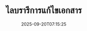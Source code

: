 ---
############################# Static ############################
layout: "family"
date:  2025-09-20T07:15:25
draft: false

product: "Redaction"
product_tag: "redaction"

lang: th

############################# Head ############################
head_title: "โซลูชันการแก้ไขเอกสาร ปรับแก้หรือลบข้อมูลที่ละเอียดอ่อนใดๆ"
head_description: "ลบ แก้ไข หรือซ่อนข้อความ ภาพ หรือข้อมูลเมตาในไฟล์ PDF เอกสาร Word สเปรดชีต Excel การนำเสนอ PowerPoint ภาพ และอื่นๆ ใช้ไลบรารีของเราในแอปพลิเคชัน .NET, Java, Python หรือที่ใช้งานบนคลาวด์"

############################# Header ############################
title: "ไลบรารีการแก้ไขเอกสาร"
description:  |
  ซ่อนหรือลบข้อมูลส่วนบุคคลจากไฟล์ประเภทต่างๆ

  แก้ไขข้อความหรือภาพเพื่อกำจัดเนื้อหาที่ละเอียดอ่อน

  จัดการข้อมูลเมตาในไฟล์โดยใช้ฟีเจอร์ขั้นสูงของเรา

############################# Supported Platforms ###############################
supported_platforms:
  enable: true
  head_title: "เลือกแพลตฟอร์มของคุณ"
  title: "ความเป็นอิสระของแพลตฟอร์ม"
  description: "ไลบรารี GroupDocs.Redaction รองรับระบบปฏิบัติการและเฟรมเวิร์กต่อไปนี้:"
  details_link_title: "เรียนรู้เพิ่มเติม"

  items:
    # items loop
    - title: ".NET"
      description: GroupDocs.Redaction .NET 
      color: "blue"
      tag: "net"
      link: "/redaction/net/"
      features_link: "https://docs.groupdocs.com/redaction/net/system-requirements/"
      features:
          # features loop
          - rows: "3"
            content: |
                    .NET 6.0+ <br> .NET Core 3.1 <br> .NET Framework 4.6.2+
      
          # features loop
          - rows: "4"
            content: |
                    Windows <br> Linux <br> Mac OS <br> Microsoft Azure
      
          # features loop
          - rows: "3"
            content: |
                    Microsoft Visual Studio <br> JetBrains Rider <br> Microsoft Visual Code
      
          # features loop
          - rows: "1"
            content: |
                    30+ file formats
      

    # items loop
    - title: "Java"
      description: GroupDocs.Redaction Java
      color: "red"
      tag: "java"
      link: "/redaction/java/"
      features_link: "https://docs.groupdocs.com/redaction/java/system-requirements/"
      features:
          # features loop
          - rows: "3"
            content: |
                    Java 8 or higher <br> Kotlin
      
          # features loop
          - rows: "4"
            content: |
                    Windows <br> Linux <br> Mac OS
      
          # features loop
          - rows: "3"
            content: |
                    IntelliJ IDEA <br> Eclipse <br> NetBeans
      
          # features loop
          - rows: "1"
            content: |
                    30+ file formats

    # items loop
    - title: "Python"
      description: GroupDocs.Redaction Python
      color: "yellow"
      tag: "python-net"
      link: "/redaction/python-net/"
      features_link: "https://docs.groupdocs.com/redaction/python-net/system-requirements/"
      features:
          # features loop
          - rows: "3"
            content: |
                    Python 3.9+ and .NET 6+
      
          # features loop
          - rows: "4"
            content: |
                    Windows <br> Linux <br> Mac OS
      
          # features loop
          - rows: "3"
            content: |
                    IDLE <br> PyCharm <br> Visual Studio Code
      
          # features loop
          - rows: "1"
            content: |
                    30+ file formats

############################# Features ###############################
features:
  enable: true
  title: "GroupDocs.Redaction โดยรวม"
  description: "โซลูชันในการจัดการเนื้อหาในไฟล์ PDF เอกสาร Office ภาพ และไฟล์ทางธุรกิจอื่นๆ"

  items:
    # items loop
    - icon: "text"
      title: "ลบหรือแก้ไขข้อความ"
      content: "ค้นหาและแก้ไขข้อความที่ละเอียดอ่อนในเอกสารของคุณ"

    # items loop
    - icon: "image"
      title: "แก้ไขภาพ"
      content: "ซ่อนพื้นที่ภาพในไฟล์ของคุณอย่างมีประสิทธิภาพ"

    # items loop
    - icon: "template"
      title: "จัดการข้อมูลเมตา"
      content: "ลบหรือแทนที่ข้อมูลเมตา เช่น ผู้เขียนในเอกสาร Word หรือข้อมูล EXIF ในภาพ"

    # items loop
    - icon: "pdf"
      title: "ฟีเจอร์ขั้นสูง"
      content: "ค้นหาข้อมูลที่ต้องการลบโดยใช้การแสดงออกปกติหรือติดตั้ง AI"

############################# Code samples ############################
code_samples:
  enable: true
  title: "ตัวอย่างโค้ด GroupDocs.Redaction"
  description: "กรณีการใช้งานทั่วไปของการดำเนินการแก้ไข GroupDocs.Redaction"
  items:
    # code sample loop
    - title: "วิธีแก้ไขข้อความในเอกสาร PDF"
      content: |
       GroupDocs.Redaction เป็นโซลูชันที่ดีที่สุดสำหรับการแก้ไขข้อความในเอกสารของคุณในไม่กี่ขั้นตอน
      samples:
        - language: "C#"
          color: "blue"
          content: |
            ```csharp {style=abap}   
            // ส่งเส้นทางไฟล์ที่ต้องการแก้ไขไปยังอินสแตนซ์ Redactor
            using (Redactor redactor  = new Redactor("source.pdf"))
            {
                // ระบุตัวเลือกการแก้ไข
                var redaction = new ExactPhraseRedaction("Sensitive data", new ReplacementOptions("[hidden]"));

                // ดำเนินการแก้ไขและบันทึกผลลัพธ์
                redactor.Apply(redaction);

                var outputFile = redactor.Save();
            }   
            ```
        - language: "Java"
          color: "red"
          content: |
            ```java {style=abap}   
            // ส่งเส้นทางไฟล์ที่ต้องการแก้ไขไปยังอินสแตนซ์ Redactor
            final Redactor redactor  = new Redactor("source.pdf");

            try 
            {
                // ระบุตัวเลือกการแก้ไข
                ExactPhraseRedaction redaction = new ExactPhraseRedaction("Sensitive data", new ReplacementOptions("[hidden]"));

                // ดำเนินการแก้ไขและบันทึกผลลัพธ์
                redactor.apply(redaction);
                redactor.save();
            }
            finally { redactor.close(); } 
            ```
        - language: "Python"
          color: "yellow"
          content: |
            ```python {style=abap}
            import groupdocs.redaction as gr
            import groupdocs.redaction.options as gro
            import groupdocs.redaction.redactions as grr

            def run():

                # ส่งเส้นทางไฟล์ที่ต้องการแก้ไขไปยังอินสแตนซ์ Redactor
                with gr.Redactor("source.pdf") as redactor:

                    # ระบุตัวเลือกการแก้ไข
                    repl_opt = grr.ReplacementOptions("[hidden]")
                    ex_red = grr.ExactPhraseRedaction("Sensitive data", repl_opt)

                    # ดำเนินการแก้ไขและบันทึกผลลัพธ์
                    result = redactor.apply(ex_red)
        
                    so = gro.SaveOptions()
                    so.add_suffix = True
                    so.rasterize_to_pdf = False
                    result_path = redactor.save(so)
            ```

############################# Supported Formats ###############################
formats:
  enable: true
  title: "รองรับไฟล์มากกว่า 30 รูปแบบ"
  description: "GroupDocs.Redaction รองรับการดำเนินการแก้ไขข้อมูลในรูปแบบไฟล์ทางธุรกิจที่ใช้งานทั่วไป"

############################# Metrics ###############################
metrics:
  enable: true
  title: "GroupDocs.Redaction ความสำเร็จ"
  description: "ค้นหาตัวชี้วัดหลักที่เน้นความสำเร็จของไลบรารีของเรา"

  items:
    # items loop
    - number: "30+"
      title: "รูปแบบที่รองรับ"
      content: "GroupDocs.Redaction รองรับการดำเนินการกับรูปแบบไฟล์ที่ใช้กันทั่วไปกว่า 30 รูปแบบ"

    # items loop
    - number: "440k"
      title: "ดาวน์โหลด NuGet"
      content: "GroupDocs.Redaction สำหรับ .NET ได้ดาวน์โหลดมากกว่า 440,000 ครั้งจาก NuGet"

    # items loop
    - number: "12k"
      title: "ดาวน์โหลด Maven"
      content: "GroupDocs.Redaction มีดาวน์โหลดกว่า 12,000 ครั้งใน Maven ซึ่งมีฟีเจอร์การแก้ไขที่ทรงพลังสำหรับ Java"

    # items loop
    - number: "140+"
      title: "ลูกค้าที่พึงพอใจ"
      content: "ทั้งองค์กรระดับโลกและนักพัฒนารายบุคคลไว้วางใจผลิตภัณฑ์จาก GroupDocs เพื่อสร้างโซลูชันที่สร้างสรรค์"


############################# Customers ###############################
customers:
  enable: true
  title: "ลูกค้าที่พึงพอใจของเรา"
  description: "ห้องสมุดของ GroupDocs ได้รับความไว้วางใจจากแบรนด์ที่ได้รับการยอมรับและเคารพในระดับสากล"

  items:
    # items loop
    - title: "BenQ Corporation"
      logo: "benq"
      
    # items loop
    - title: "Nasdaq Stock Market"
      logo: "nasdaq"
      
    # items loop
    - title: "AT&T Inc."
      logo: "att"
      
    # items loop
    - title: "Customer logo AstraZeneca"
      logo: "astrazeneca"
      
    # items loop
    - title: "Central Bank of Argentina"
      logo: "argentinacentralbank"
      
    # items loop
    - title: "Roche Holding AG"
      logo: "roche"
      
    # items loop
    - title: "Capita"
      logo: "capita"
      
    # items loop
    - title: "Axa S.A."
      logo: "axa"
      
    # items loop
    - title: "Instructure Inc."
      logo: "instructure"
      
    # items loop
    - title: "Wipro"
      logo: "wipro"


############################# Actions ###############################
actions:
  enable: true
  title: "พร้อมที่จะเริ่มต้นหรือยัง?"
  description: "ลองฟีเจอร์ของ GroupDocs.Redaction ฟรีในแพลตฟอร์มของคุณ"

  items:
    # items loop
    - title: ".NET"
      color: "blue"
      link: "/redaction/net/"

    # items loop
    - title: "Java"
      color: "red"
      link: "/redaction/java/"

    # items loop
    - title: "Node.js"
      color: "yellow"
      link: "/redaction/python-net/"   

############################# FAQ ###############################
faq:
  enable: true
  title: "คำถามที่พบบ่อย"
  description: "คำตอบสำหรับคำถามที่ถูกถามบ่อยที่สุด"

  items:
    # items loop
    - question: "ไลบรารี GroupDocs.Redaction ต้องการซอฟต์แวร์ของบุคคลที่สามเพื่อจัดการเอกสารหรือไม่?"
      answer: "GroupDocs.Redaction ไม่ต้องการซอฟต์แวร์ภายนอกเช่น Adobe Acrobat, Microsoft Office หรืออื่นๆ"

    # items loop
    - question: "ฉันสามารถทดลองใช้ไลบรารี GroupDocs.Redaction ก่อนทำการซื้อได้หรือไม่?"
      answer: "ใช่, คุณสามารถทดลองใช้ GroupDocs.Redaction โดยไม่ต้องซื้อใบอนุญาต มันทำงานในโหมดทดลอง ซึ่งจะเพิ่มตราสัญลักษณ์ทดลองและจำกัดผลลัพธ์เป็น 3 หน้าแรก สำหรับการทดสอบโดยไม่มีข้อจำกัด ให้ขอใบอนุญาตชั่วคราว 30 วัน สำหรับรายละเอียดเพิ่มเติม, [ดูที่นี่](https://purchase.groupdocs.com/temporary-license/)."

    # items loop
    - question: "มีตัวเลือกการอนุญาตอะไรบ้าง?"
      answer: "เรามีประเภทใบอนุญาตหลายประเภทตามความต้องการในการพัฒนาและการกระจาย งานดังกล่าวรวมถึงใบอนุญาตตามนักพัฒนา, ตามไซต์, และตามการใช้งาน เรียนรู้เพิ่มเติม [ที่นี่](https://purchase.groupdocs.com/pricing/redaction/net/)."

############################# Cloud Links ###############################
cloud_links:
  enable: false
  title: "GroupDocs.Redaction API ที่ไม่ต้องเขียนโค้ด"
  description: "รวมการแก้ไขเอกสารเข้ากับแอปพลิเคชันใด ๆ โดยใช้ REST API ที่ทำงานบนคลาวด์ของเรา"
  
  items:
    # items loop
    - title: "GroupDocs.Redaction Cloud for cURL"
      content: "ใช้คำสั่ง cURL กับ RESTful Cloud API ของเราเพื่อลบเอกสารในรูปแบบไฟล์ที่รองรับได้อย่างกว้างขวาง"
      icon: "groupdocs_redaction-for-curl"
      link: "https://products.groupdocs.cloud/redaction/curl"

    # items loop
    - title: "GroupDocs.Redaction Cloud for .NET"
      content: "แยกภาพ ข้อความ และข้อมูลเมตาหรือทำการแก้ไขเอกสารโดยใช้เทมเพลตในแอปพลิเคชัน Microsoft .NET"
      icon: "groupdocs_redaction-for-net"
      link: "https://products.groupdocs.cloud/redaction/net"

    # items loop
    - title: "GroupDocs.Redaction Cloud for Java"
      content: "Java SDK สำหรับการลบเอกสารและการแยกข้อมูลในแอปพลิเคชันที่ใช้ Java ของคุณ"
      icon: "groupdocs_redaction-for-java"
      link: "https://products.groupdocs.cloud/redaction/java"

############################# App links ###############################
app_links:
  enable: true
  title: "GroupDocs.Redaction แอปพลิเคชันที่ไม่ต้องเขียนโค้ด"
  description: "แอปพลิเคชันที่ทำงานบนเว็บที่ช่วยให้คุณทำการแก้ไขไฟล์รูปแบบยอดนิยมกว่า 30 รูปแบบได้โดยตรงในเบราว์เซอร์ของคุณ"

  items:
    # items loop
    - title: "GroupDocs.Redaction Total"
      content: "เครื่องมือออนไลน์ฟรีสำหรับลบไฟล์ Word, Excel, PowerPoint, PDF, และไฟล์ประเภทอื่นๆกว่า 30 รูปแบบ"
      icon: "groupdocs_redaction-app"
      link: "https://products.groupdocs.app/redaction/total"

    # items loop
    - title: "GroupDocs.Redaction DOCX"
      content: "ลบเอกสาร Word ในเบราว์เซอร์ของคุณและแยกภาพ ข้อความ หรือข้อมูลเมตา"
      icon: "groupdocs_words-app"
      link: "https://products.groupdocs.app/redaction/docx"

    # items loop
    - title: "GroupDocs.Redaction PDF"
      content: "เครื่องมือการลบ PDF ฟรีที่ทำงานบนอุปกรณ์หรือแพลตฟอร์มใด ๆ โดยไม่มีข้อจำกัด"
      icon: "groupdocs_pdf-app"
      link: "https://products.groupdocs.app/redaction/pdf"


      


---